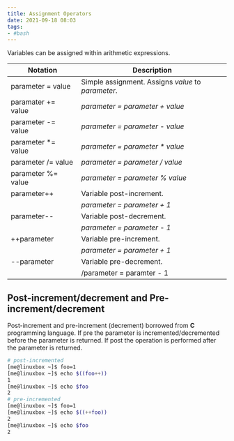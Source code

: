 ```yaml
---
title: Assignment Operators
date: 2021-09-18 08:03
tags:
- #bash
---
```


Variables can be assigned within arithmetic expressions.

| Notation            | Description                                        |
|---------------------|----------------------------------------------------|
| parameter = value   | Simple assignment. Assigns *value* to *parameter*. |
| paramater += value  | *parameter = parameter + value*                    |
| parameter -= value  | *parameter = parameter - value*                    |
| parameter \*= value | *parameter = parameter \* value*                   |
| parameter /= value  | *parameter = parameter / value*                    |
| parameter %= value  | *parameter = parameter % value*                    |
| parameter++         | Variable post-increment.                           |
|                     | *parameter = parameter + 1*                        |
| parameter--         | Variable post-decrement.                           |
|                     | *parameter = parameter - 1*                        |
| ++parameter         | Variable pre-increment.                            |
|                     | *parameter = parameter + 1*                        |
| --parameter         | Variable pre-decrement.                            |
|                     | /parameter = paramter - 1                          |


## Post-increment/decrement and Pre-increment/decrement

Post-increment and pre-increment (decrement) borrowed from **C**
programming language. If pre the parameter is
incremented/decremented before the parameter is returned. If post
the operation is performed after the parameter is returned.

``` bash
# post-incremented
[me@linuxbox ~]$ foo=1
[me@linuxbox ~]$ echo $((foo++))
1
[me@linuxbox ~]$ echo $foo
2
# pre-incremented
[me@linuxbox ~]$ foo=1
[me@linuxbox ~]$ echo $((++foo))
2
[me@linuxbox ~]$ echo $foo
2
```
